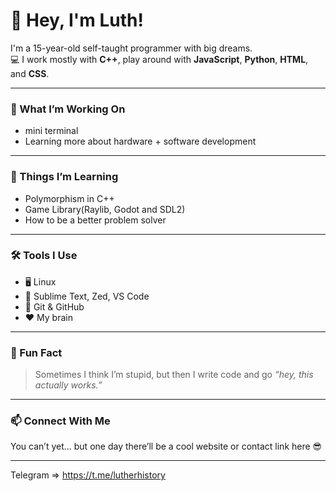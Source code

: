 # 👋 Hey, I'm Luth!

I'm a 15-year-old self-taught programmer with big dreams.  
💻 I work mostly with **C++**, play around with **JavaScript**, **Python**, **HTML**, and **CSS**.

---

### 🚀 What I’m Working On

- mini terminal
- Learning more about hardware + software development

---

### 🧠 Things I’m Learning

- Polymorphism in C++
- Game Library(Raylib, Godot and SDL2)
- How to be a better problem solver

---

### 🛠️ Tools I Use

- 🖥️ Linux
- 🧠 Sublime Text, Zed, VS Code
- 🧪 Git & GitHub
- ❤️ My brain

---

### 🌟 Fun Fact

> Sometimes I think I’m stupid, but then I write code and go *“hey, this actually works.”*

---

### 📫 Connect With Me

You can’t yet... but one day there’ll be a cool website or contact link here 😎

---

Telegram => https://t.me/lutherhistory
